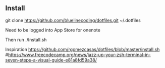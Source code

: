 ## Install

git clone https://github.com/bluelinecoding/dotfiles.git ~/.dotfiles

Need to be logged into App Store for onenote

Then run ./Install.sh


Inspiration
https://github.com/rgomezcasas/dotfiles/blob/master/install.sh
#https://www.freecodecamp.org/news/jazz-up-your-zsh-terminal-in-seven-steps-a-visual-guide-e81a8fd59a38/